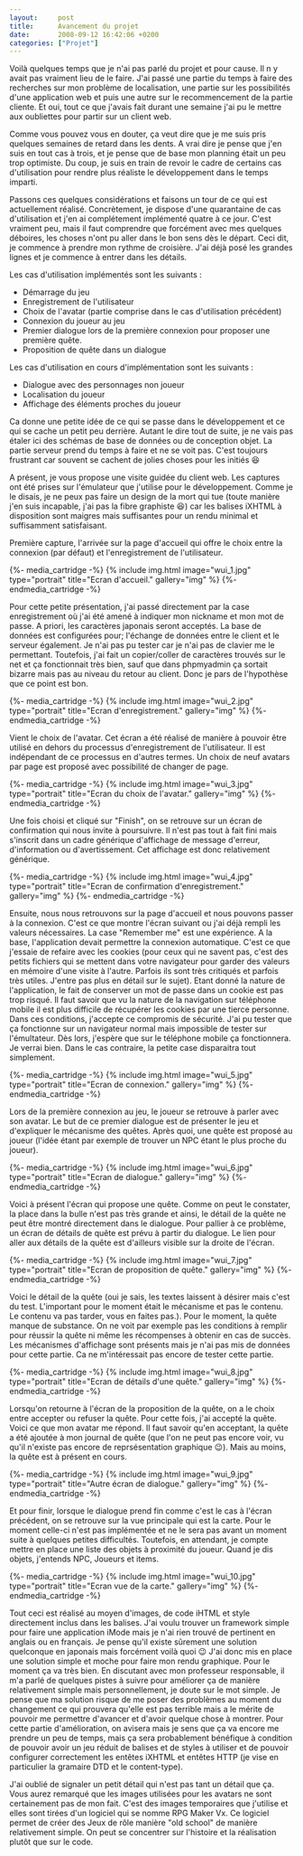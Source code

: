 ```yaml
---
layout:     post
title:      Avancement du projet
date:       2008-09-12 16:42:06 +0200
categories: ["Projet"]
---
```


Voilà quelques temps que je n'ai pas parlé du projet et pour cause. Il n y avait pas vraiment lieu de le faire.
J'ai passé une partie du temps à faire des recherches sur mon problème de localisation, une partie sur les
possibilités d'une application web et puis une autre sur le recommencement de la partie cliente. Et oui, tout ce
que j'avais fait durant une semaine j'ai pu le mettre aux oubliettes pour partir sur un client web.

<!--more-->

Comme vous pouvez vous en douter, ça veut dire que je me suis pris quelques semaines de retard dans les dents. A
vrai dire je pense que j'en suis en tout cas à trois, et je pense que de base mon planning était un peu trop
optimiste. Du coup, je suis en train de revoir le cadre de certains cas d'utilisation pour rendre plus réaliste le
développement dans le temps imparti.

Passons ces quelques considérations et faisons un tour de ce qui est actuellement réalisé. Concrètement, je dispose
d'une quarantaine de cas d'utilisation et j'en ai complétement implémenté quatre à ce jour. C'est vraiment peu,
mais il faut comprendre que forcément avec mes quelques déboires, les choses n'ont pu aller dans le bon sens dès le
départ. Ceci dit, je commence à prendre mon rythme de croisière. J'ai déjà posé les grandes lignes et je commence à
entrer dans les détails.

Les cas d'utilisation implémentés sont les suivants :

- Démarrage du jeu
- Enregistrement de l'utilisateur
- Choix de l'avatar (partie comprise dans le cas d'utilisation précédent)
- Connexion du joueur au jeu
- Premier dialogue lors de la première connexion pour proposer une première quête.
- Proposition de quête dans un dialogue

Les cas d'utilisation en cours d'implémentation sont les suivants :

- Dialogue avec des personnages non joueur
- Localisation du joueur
- Affichage des éléments proches du joueur

Ca donne une petite idée de ce qui se passe dans le développement et ce qui se cache un petit peu derrière. Autant
le dire tout de suite, je ne vais pas étaler ici des schémas de base de données ou de conception objet. La partie
serveur prend du temps à faire et ne se voit pas. C'est toujours frustrant car souvent se cachent de jolies choses
pour les initiés :laughing:

A présent, je vous propose une visite guidée du client web. Les captures ont été prises sur l'émulateur que
j'utilise pour le développement. Comme je le disais, je ne peux pas faire un design de la mort qui tue (toute
manière j'en suis incapable, j'ai pas la fibre graphiste :laughing:) car les balises iXHTML à disposition sont
maigres mais suffisantes pour un rendu minimal et suffisamment satisfaisant.

Première capture, l'arrivée sur la page d'accueil qui offre le choix entre la connexion (par défaut) et
l'enregistrement de l'utilisateur.

{%- media_cartridge -%}
{% include img.html
    image="wui_1.jpg"
    type="portrait"
    title="Ecran d'accueil."
    gallery="img"
%}
{%- endmedia_cartridge -%}

Pour cette petite présentation, j'ai passé directement par la case enregistrement où j'ai été amené à indiquer mon
nickname et mon mot de passe. A priori, les caractères japonais seront acceptés. La base de données est configurées
pour; l'échange de données entre le client et le serveur également. Je n'ai pas pu tester car je n'ai pas de
clavier me le permettant. Toutefois, j'ai fait un copier/coller de caractères trouvés sur le net et ça fonctionnait
très bien, sauf que dans phpmyadmin ça sortait bizarre mais pas au niveau du retour au client. Donc je pars de
l'hypothèse que ce point est bon.

{%- media_cartridge -%}
{% include img.html
    image="wui_2.jpg"
    type="portrait"
    title="Ecran d'enregistrement."
    gallery="img"
%}
{%- endmedia_cartridge -%}

Vient le choix de l'avatar. Cet écran a été réalisé de manière à pouvoir être utilisé en dehors du processus
d'enregistrement de l'utilisateur. Il est indépendant de ce processus en d'autres termes. Un choix de neuf avatars
par page est proposé avec possibilité de changer de page.

{%- media_cartridge -%}
{% include img.html
    image="wui_3.jpg"
    type="portrait"
    title="Ecran du choix de l'avatar."
    gallery="img"
%}
{%- endmedia_cartridge -%}

Une fois choisi et cliqué sur "Finish", on se retrouve sur un écran de confirmation qui nous invite à poursuivre.
Il n'est pas tout à fait fini mais s'inscrit dans un cadre générique d'affichage de message d'erreur, d'information
ou d'avertissement. Cet affichage est donc relativement générique.

{%- media_cartridge -%}
{% include img.html
    image="wui_4.jpg"
    type="portrait"
    title="Ecran de confirmation d'enregistrement."
    gallery="img"
%}
{%- endmedia_cartridge -%}

Ensuite, nous nous retrouvons sur la page d'accueil et nous pouvons passer à la connexion. C'est ce que montre
l'écran suivant ou j'ai déjà rempli les valeurs nécessaires. La case "Remember me" est une expérience. A la base,
l'application devait permettre la connexion automatique. C'est ce que j'essaie de refaire avec les cookies (pour
ceux qui ne savent pas, c'est des petits fichiers qui se mettent dans votre navigateur pour garder des valeurs en
mémoire d'une visite à l'autre. Parfois ils sont très critiqués et parfois très utiles. J'entre pas plus en détail
sur le sujet). Etant donné la nature de l'application, le fait de conserver un mot de passe dans un cookie est pas
trop risqué. Il faut savoir que vu la nature de la navigation sur téléphone mobile il est plus difficile de
récupérer les cookies par une tierce personne. Dans ces conditions, j'accepte ce compromis de sécurité. J'ai pu
tester que ça fonctionne sur un navigateur normal mais impossible de tester sur l'émultateur. Dès lors, j'espère
que sur le téléphone mobile ça fonctionnera. Je verrai bien. Dans le cas contraire, la petite case disparaitra tout
simplement.

{%- media_cartridge -%}
{% include img.html
    image="wui_5.jpg"
    type="portrait"
    title="Ecran de connexion."
    gallery="img"
%}
{%- endmedia_cartridge -%}

Lors de la première connexion au jeu, le joueur se retrouve à parler avec son avatar. Le but de ce premier dialogue
est de présenter le jeu et d'expliquer le mécanisme des quêtes. Après quoi, une quête est proposé au joueur (l'idée
étant par exemple de trouver un NPC étant le plus proche du joueur).

{%- media_cartridge -%}
{% include img.html
    image="wui_6.jpg"
    type="portrait"
    title="Ecran de dialogue."
    gallery="img"
%}
{%- endmedia_cartridge -%}

Voici à présent l'écran qui propose une quête. Comme on peut le constater, la place dans la bulle n'est pas très
grande et ainsi, le détail de la quête ne peut être montré directement dans le dialogue. Pour pallier à ce
problème, un écran de détails de quête est prévu à partir du dialogue. Le lien pour aller aux détails de la quête
est d'ailleurs visible sur la droite de l'écran.

{%- media_cartridge -%}
{% include img.html
    image="wui_7.jpg"
    type="portrait"
    title="Ecran de proposition de quête."
    gallery="img"
%}
{%- endmedia_cartridge -%}

Voici le détail de la quête (oui je sais, les textes laissent à désirer mais c'est du test. L'important pour le
moment était le mécanisme et pas le contenu. Le contenu va pas tarder, vous en faites pas.). Pour le moment, la
quête manque de substance. On ne voit par exemple pas les conditions à remplir pour réussir la quête ni même les
récompenses à obtenir en cas de succès. Les mécanismes d'affichage sont présents mais je n'ai pas mis de données
pour cette partie. Ca ne m'intéressait pas encore de tester cette partie.

{%- media_cartridge -%}
{% include img.html
    image="wui_8.jpg"
    type="portrait"
    title="Ecran de détails d'une quête."
    gallery="img"
%}
{%- endmedia_cartridge -%}

Lorsqu'on retourne à l'écran de la proposition de la quête, on a le choix entre accepter ou refuser la quête. Pour
cette fois, j'ai accepté la quête. Voici ce que mon avatar me répond. Il faut savoir qu'en acceptant, la quête a
été ajoutée à mon journal de quête (que l'on ne peut pas encore voir, vu qu'il n'existe pas encore de
reprsésentation graphique :wink:). Mais au moins, la quête est à présent en cours.

{%- media_cartridge -%}
{% include img.html
    image="wui_9.jpg"
    type="portrait"
    title="Autre écran de dialogue."
    gallery="img"
%}
{%- endmedia_cartridge -%}

Et pour finir, lorsque le dialogue prend fin comme c'est le cas à l'écran précédent, on se retrouve sur la vue
principale qui est la carte. Pour le moment celle-ci n'est pas implémentée et ne le sera pas avant un moment suite
à quelques petites difficultés. Toutefois, en attendant, je compte mettre en place une liste des objets à proximité
du joueur. Quand je dis objets, j'entends NPC, Joueurs et items.

{%- media_cartridge -%}
{% include img.html
    image="wui_10.jpg"
    type="portrait"
    title="Ecran vue de la carte."
    gallery="img"
%}
{%- endmedia_cartridge -%}

Tout ceci est réalisé au moyen d'images, de code iHTML et style directement inclus dans les balises. J'ai voulu
trouver un framework simple pour faire une application iMode mais je n'ai rien trouvé de pertinent en anglais ou en
français. Je pense qu'il existe sûrement une solution quelconque en japonais mais forcément voilà quoi :wink: J'ai
donc mis en place une solution simple et moche pour faire mon rendu graphique. Pour le moment ça va très bien. En
discutant avec mon professeur responsable, il m'a parlé de quelques pistes à suivre pour améliorer ça de manière
relativement simple mais personnellement, je doute sur le mot simple. Je pense que ma solution risque de me poser
des problèmes au moment du changement ce qui prouvera qu'elle est pas terrible mais a le mérite de pouvoir me
permettre d'avancer et d'avoir quelque chose à montrer. Pour cette partie d'amélioration, on avisera mais je sens
que ça va encore me prendre un peu de temps, mais ça sera probablement bénéfique à condition de pouvoir avoir un
jeu réduit de balises et de styles à utiliser et de pouvoir configurer correctement les entêtes iXHTML et entêtes
HTTP (je vise en particulier la gramaire DTD et le content-type).

J'ai oublié de signaler un petit détail qui n'est pas tant un détail que ça. Vous aurez remarqué que les images
utilisées pour les avatars ne sont certainement pas de mon fait. C'est des images temporaires que j'utilise et
elles sont tirées d'un logiciel qui se nomme RPG Maker Vx. Ce logiciel permet de créer des Jeux de rôle manière
"old school" de manière relativement simple. On peut se concentrer sur l'histoire et la réalisation plutôt que sur
le code.
